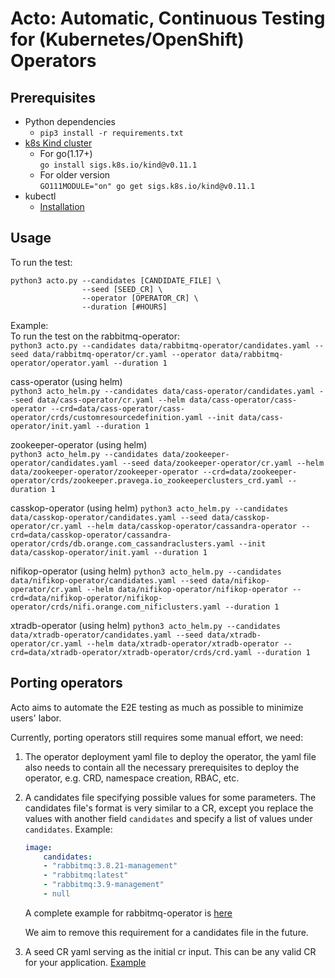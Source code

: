 # Acto: Automatic, Continuous Testing for (Kubernetes/OpenShift) Operators

## Prerequisites
- Python dependencies
    - `pip3 install -r requirements.txt`
- [k8s Kind cluster](https://kind.sigs.k8s.io/)  
    - For go(1.17+)  
    `go install sigs.k8s.io/kind@v0.11.1`
    - For older version  
    `GO111MODULE="on" go get sigs.k8s.io/kind@v0.11.1`
- kubectl
    - [Installation](https://kubernetes.io/docs/tasks/tools/install-kubectl-linux/)

## Usage
To run the test:  
```
python3 acto.py --candidates [CANDIDATE_FILE] \
                --seed [SEED_CR] \
                --operator [OPERATOR_CR] \
                --duration [#HOURS]
```

Example:  
To run the test on the rabbitmq-operator:  
`python3 acto.py --candidates data/rabbitmq-operator/candidates.yaml --seed data/rabbitmq-operator/cr.yaml --operator data/rabbitmq-operator/operator.yaml --duration 1`

cass-operator (using helm)   
`python3 acto_helm.py --candidates data/cass-operator/candidates.yaml --seed data/cass-operator/cr.yaml --helm data/cass-operator/cass-operator --crd=data/cass-operator/cass-operator/crds/customresourcedefinition.yaml --init data/cass-operator/init.yaml --duration 1`

zookeeper-operator (using helm)  
`python3 acto_helm.py --candidates data/zookeeper-operator/candidates.yaml --seed data/zookeeper-operator/cr.yaml --helm data/zookeeper-operator/zookeeper-operator --crd=data/zookeeper-operator/crds/zookeeper.pravega.io_zookeeperclusters_crd.yaml --duration 1`

casskop-operator (using helm)
`python3 acto_helm.py --candidates data/casskop-operator/candidates.yaml --seed data/casskop-operator/cr.yaml --helm data/casskop-operator/cassandra-operator --crd=data/casskop-operator/cassandra-operator/crds/db.orange.com_cassandraclusters.yaml --init data/casskop-operator/init.yaml --duration 1`

nifikop-operator (using helm)
`python3 acto_helm.py --candidates data/nifikop-operator/candidates.yaml --seed data/nifikop-operator/cr.yaml --helm data/nifikop-operator/nifikop-operator --crd=data/nifikop-operator/nifikop-operator/crds/nifi.orange.com_nificlusters.yaml --duration 1`

xtradb-operator (using helm)
`python3 acto_helm.py --candidates data/xtradb-operator/candidates.yaml --seed data/xtradb-operator/cr.yaml --helm data/xtradb-operator/xtradb-operator --crd=data/xtradb-operator/xtradb-operator/crds/crd.yaml --duration 1`


## Porting operators
Acto aims to automate the E2E testing as much as possible to minimize users' labor.

Currently, porting operators still requires some manual effort, we need:
1. The operator deployment yaml file to deploy the operator, the yaml file also needs to contain all the necessary prerequisites to deploy the operator, e.g. CRD, namespace creation, RBAC, etc.
2. A candidates file specifying possible values for some parameters. The candidates file's format is very similar to a CR, except you replace the values with another field `candidates` and specify a list of values under `candidates`. Example:
    ```yaml
    image:
        candidates:
        - "rabbitmq:3.8.21-management"
        - "rabbitmq:latest"
        - "rabbitmq:3.9-management"
        - null
    ```
    A complete example for rabbitmq-operator is [here](data/rabbitmq-operator/candidates.yaml)

    We aim to remove this requirement for a candidates file in the future.
3. A seed CR yaml serving as the initial cr input. This can be any valid CR for your application. [Example](data/rabbitmq-operator/cr.yaml)
